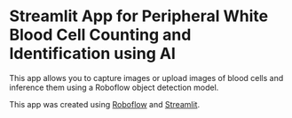 # Streamlit App for Peripheral White Blood Cell Counting and Identification using AI

This app allows you to capture images or upload images of blood cells and inference them using a Roboflow object detection model.

This app was created using [Roboflow](https://roboflow.com) and [Streamlit](https://streamlit.io/).
